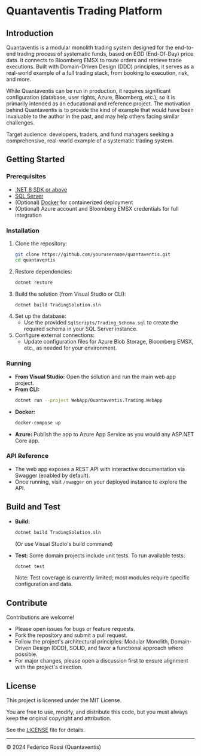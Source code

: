 # Quantaventis Trading Platform

## Introduction
Quantaventis is a modular monolith trading system designed for the end-to-end trading process of systematic funds, based on EOD (End-Of-Day) price data. It connects to Bloomberg EMSX to route orders and retrieve trade executions. Built with Domain-Driven Design (DDD) principles, it serves as a real-world example of a full trading stack, from booking to execution, risk, and more.

While Quantaventis can be run in production, it requires significant configuration (database, user rights, Azure, Bloomberg, etc.), so it is primarily intended as an educational and reference project. The motivation behind Quantaventis is to provide the kind of example that would have been invaluable to the author in the past, and may help others facing similar challenges.

Target audience: developers, traders, and fund managers seeking a comprehensive, real-world example of a systematic trading system.

## Getting Started

### Prerequisites
- [.NET 8 SDK or above](https://dotnet.microsoft.com/download)
- [SQL Server](https://www.microsoft.com/en-us/sql-server/sql-server-downloads)
- (Optional) [Docker](https://www.docker.com/) for containerized deployment
- (Optional) Azure account and Bloomberg EMSX credentials for full integration

### Installation
1. Clone the repository:
   ```sh
   git clone https://github.com/yourusername/quantaventis.git
   cd quantaventis
   ```
2. Restore dependencies:
   ```sh
   dotnet restore
   ```
3. Build the solution (from Visual Studio or CLI):
   ```sh
   dotnet build TradingSolution.sln
   ```
4. Set up the database:
   - Use the provided `SqlScripts/Trading_Schema.sql` to create the required schema in your SQL Server instance.
5. Configure external connections:
   - Update configuration files for Azure Blob Storage, Bloomberg EMSX, etc., as needed for your environment.

### Running
- **From Visual Studio:** Open the solution and run the main web app project.
- **From CLI:**
  ```sh
  dotnet run --project WebApp/Quantaventis.Trading.WebApp
  ```
- **Docker:**
  ```sh
  docker-compose up
  ```
- **Azure:** Publish the app to Azure App Service as you would any ASP.NET Core app.

### API Reference
- The web app exposes a REST API with interactive documentation via Swagger (enabled by default).
- Once running, visit `/swagger` on your deployed instance to explore the API.

## Build and Test

- **Build:**
  ```sh
  dotnet build TradingSolution.sln
  ```
  (Or use Visual Studio's build command)

- **Test:**
  Some domain projects include unit tests. To run available tests:
  ```sh
  dotnet test
  ```
  Note: Test coverage is currently limited; most modules require specific configuration and data.

## Contribute

Contributions are welcome!
- Please open issues for bugs or feature requests.
- Fork the repository and submit a pull request.
- Follow the project's architectural principles: Modular Monolith, Domain-Driven Design (DDD), SOLID, and favor a functional approach where possible.
- For major changes, please open a discussion first to ensure alignment with the project's direction.

## License

This project is licensed under the MIT License.

You are free to use, modify, and distribute this code, but you must always keep the original copyright and attribution.

See the [LICENSE](LICENSE) file for details.

---

© 2024 Federico Rossi (Quantaventis)
